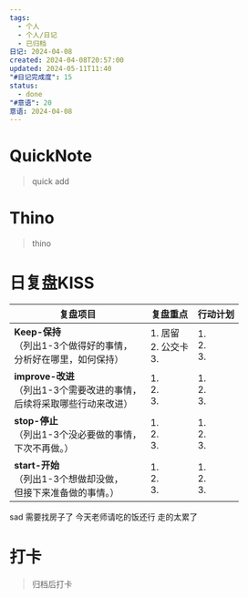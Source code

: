 ```yaml
---
tags:
  - 个人
  - 个人/日记
  - 已归档
日记: 2024-04-08
created: 2024-04-08T20:57:00
updated: 2024-05-11T11:40
"#日记完成度": 15
status:
  - done
"#意语": 20
意语: 2024-04-08
---
```

# QuickNote
> quick add

# Thino
> thino

# 日复盘KISS
| **复盘项目**                                             | **复盘重点**               | **行动计划**          |
| ---------------------------------------------------- | ---------------------- | ----------------- |
| **Keep-保持**<br>（列出1-3个做得好的事情，<br>   分析好在哪里，如何保持）     | 1.  居留<br>2. 公交卡<br>3. | 1.  <br>2. <br>3. |
| **improve-改进**<br>（列出1-3个需要改进的事情，<br>  后续将采取哪些行动来改进） | 1.  <br>2. <br>3.      | 1.  <br>2. <br>3. |
| **stop-停止**<br>（列出1-3个没必要做的事情，<br>下次不再做。）            | 1.  <br>2. <br>3.      | 1.  <br>2. <br>3. |
| **start-开始**<br>（列出1-3个想做却没做，<br>但接下来准备做的事情。）        | 1.  <br>2. <br>3.      | 1.  <br>2. <br>3. |

sad 需要找房子了
今天老师请吃的饭还行
走的太累了


# 打卡
> 归档后打卡



